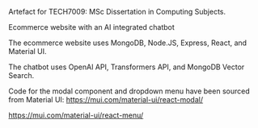 Artefact for TECH7009: MSc Dissertation in Computing Subjects.

Ecommerce website with an AI integrated chatbot 

The ecommerce website uses MongoDB, Node.JS, Express, React, and Material UI.

The chatbot uses OpenAI API, Transformers API, and MongoDB Vector Search.

Code for the modal component and dropdown menu have been sourced from Material UI: 
https://mui.com/material-ui/react-modal/

https://mui.com/material-ui/react-menu/
